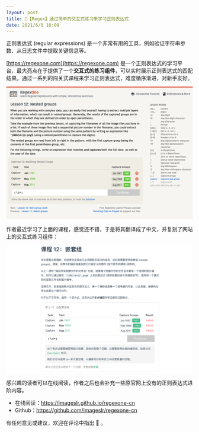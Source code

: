 ```yaml
---
layout: post
title: 📔【Regex】通过简单的交互式练习来学习正则表达式
date: 2021/6/8 10:00
---
```


正则表达式 (regular expressions) 是一个非常有用的工具，例如验证字符串参数、从日志文件中提取关键信息等。

[https://regexone.com](https://regexone.com) 是一个正则表达式的学习平台，最大亮点在于提供了一个**交互式的练习组件**，可以实时展示正则表达式的匹配结果。通过一系列的闯关式课程来学习正则表达式，难度循序渐进，对新手友好。

![](/media/06-08-11-56-19.png)

作者最近学习了上面的课程，感觉还不错，于是将其翻译成了中文，并复刻了网站上的交互式练习组件：

![](/media/06-08-11-57-25.png)

感兴趣的读者可以在线阅读，作者之后也会补充一些原官网上没有的正则表达式进阶内容。

* 在线阅读：<https://imageslr.github.io/regexone-cn>  
* Github：<https://github.com/imageslr/regexone-cn>

有任何意见或建议，欢迎在评论中指出 👏 。